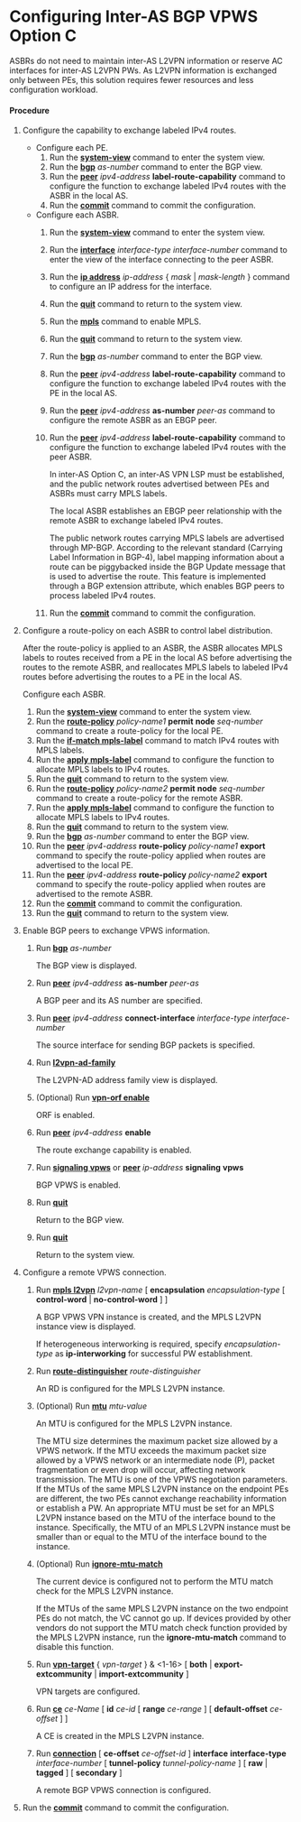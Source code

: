 Configuring Inter-AS BGP VPWS Option C
======================================

ASBRs do not need to maintain inter-AS L2VPN information or reserve AC interfaces for inter-AS L2VPN PWs. As L2VPN information is exchanged only between PEs, this solution requires fewer resources and less configuration workload.

#### Procedure

1. Configure the capability to exchange labeled IPv4 routes.
   
   
   * Configure each PE.
     1. Run the [**system-view**](cmdqueryname=system-view) command to enter the system view.
     2. Run the [**bgp**](cmdqueryname=bgp) *as-number* command to enter the BGP view.
     3. Run the [**peer**](cmdqueryname=peer) *ipv4-address* **label-route-capability** command to configure the function to exchange labeled IPv4 routes with the ASBR in the local AS.
     4. Run the [**commit**](cmdqueryname=commit) command to commit the configuration.
   * Configure each ASBR.
     1. Run the [**system-view**](cmdqueryname=system-view) command to enter the system view.
     2. Run the [**interface**](cmdqueryname=interface) *interface-type* *interface-number* command to enter the view of the interface connecting to the peer ASBR.
     3. Run the [**ip address**](cmdqueryname=ip+address) *ip-address* { *mask* | *mask-length* } command to configure an IP address for the interface.
     4. Run the [**quit**](cmdqueryname=quit) command to return to the system view.
     5. Run the [**mpls**](cmdqueryname=mpls) command to enable MPLS.
     6. Run the [**quit**](cmdqueryname=quit) command to return to the system view.
     7. Run the [**bgp**](cmdqueryname=bgp) *as-number* command to enter the BGP view.
     8. Run the [**peer**](cmdqueryname=peer) *ipv4-address* **label-route-capability** command to configure the function to exchange labeled IPv4 routes with the PE in the local AS.
     9. Run the [**peer**](cmdqueryname=peer) *ipv4-address* **as-number** *peer-as* command to configure the remote ASBR as an EBGP peer.
     10. Run the [**peer**](cmdqueryname=peer) *ipv4-address* **label-route-capability** command to configure the function to exchange labeled IPv4 routes with the peer ASBR.
         
         In inter-AS Option C, an inter-AS VPN LSP must be established, and the public network routes advertised between PEs and ASBRs must carry MPLS labels.
         
         The local ASBR establishes an EBGP peer relationship with the remote ASBR to exchange labeled IPv4 routes.
         
         The public network routes carrying MPLS labels are advertised through MP-BGP. According to the relevant standard (Carrying Label Information in BGP-4), label mapping information about a route can be piggybacked inside the BGP Update message that is used to advertise the route. This feature is implemented through a BGP extension attribute, which enables BGP peers to process labeled IPv4 routes.
     11. Run the [**commit**](cmdqueryname=commit) command to commit the configuration.
2. Configure a route-policy on each ASBR to control label distribution.
   
   
   
   After the route-policy is applied to an ASBR, the ASBR allocates MPLS labels to routes received from a PE in the local AS before advertising the routes to the remote ASBR, and reallocates MPLS labels to labeled IPv4 routes before advertising the routes to a PE in the local AS.
   
   Configure each ASBR.
   
   
   
   1. Run the [**system-view**](cmdqueryname=system-view) command to enter the system view.
   2. Run the [**route-policy**](cmdqueryname=route-policy) *policy-name1* **permit** **node** *seq-number* command to create a route-policy for the local PE.
   3. Run the [**if-match mpls-label**](cmdqueryname=if-match+mpls-label) command to match IPv4 routes with MPLS labels.
   4. Run the [**apply mpls-label**](cmdqueryname=apply+mpls-label) command to configure the function to allocate MPLS labels to IPv4 routes.
   5. Run the [**quit**](cmdqueryname=quit) command to return to the system view.
   6. Run the [**route-policy**](cmdqueryname=route-policy) *policy-name2* **permit** **node** *seq-number* command to create a route-policy for the remote ASBR.
   7. Run the [**apply mpls-label**](cmdqueryname=apply+mpls-label) command to configure the function to allocate MPLS labels to IPv4 routes.
   8. Run the [**quit**](cmdqueryname=quit) command to return to the system view.
   9. Run the [**bgp**](cmdqueryname=bgp) *as-number* command to enter the BGP view.
   10. Run the [**peer**](cmdqueryname=peer) *ipv4-address* **route-policy** *policy-name1* **export** command to specify the route-policy applied when routes are advertised to the local PE.
   11. Run the [**peer**](cmdqueryname=peer) *ipv4-address* **route-policy** *policy-name2* **export** command to specify the route-policy applied when routes are advertised to the remote ASBR.
   12. Run the [**commit**](cmdqueryname=commit) command to commit the configuration.
   13. Run the [**quit**](cmdqueryname=quit) command to return to the system view.
3. Enable BGP peers to exchange VPWS information.
   1. Run [**bgp**](cmdqueryname=bgp) *as-number*
      
      
      
      The BGP view is displayed.
   2. Run [**peer**](cmdqueryname=peer) *ipv4-address* **as-number** *peer-as*
      
      
      
      A BGP peer and its AS number are specified.
   3. Run [**peer**](cmdqueryname=peer) *ipv4-address* **connect-interface** *interface-type* *interface-number*
      
      
      
      The source interface for sending BGP packets is specified.
   4. Run [**l2vpn-ad-family**](cmdqueryname=l2vpn-ad-family)
      
      
      
      The L2VPN-AD address family view is displayed.
   5. (Optional) Run [**vpn-orf enable**](cmdqueryname=vpn-orf+enable)
      
      
      
      ORF is enabled.
   6. Run [**peer**](cmdqueryname=peer) *ipv4-address* **enable**
      
      
      
      The route exchange capability is enabled.
   7. Run [**signaling vpws**](cmdqueryname=signaling+vpws) or [**peer**](cmdqueryname=peer) *ip-address* **signaling** **vpws**
      
      
      
      BGP VPWS is enabled.
   8. Run [**quit**](cmdqueryname=quit)
      
      
      
      Return to the BGP view.
   9. Run [**quit**](cmdqueryname=quit)
      
      
      
      Return to the system view.
4. Configure a remote VPWS connection.
   1. Run [**mpls l2vpn**](cmdqueryname=mpls+l2vpn) *l2vpn-name* [ **encapsulation** *encapsulation-type* [ **control-word** | **no-control-word** ] ]
      
      
      
      A BGP VPWS VPN instance is created, and the MPLS L2VPN instance view is displayed.
      
      
      
      If heterogeneous interworking is required, specify *encapsulation-type* as **ip-interworking** for successful PW establishment.
   2. Run [**route-distinguisher**](cmdqueryname=route-distinguisher) *route-distinguisher*
      
      
      
      An RD is configured for the MPLS L2VPN instance.
   3. (Optional) Run [**mtu**](cmdqueryname=mtu) *mtu-value*
      
      
      
      An MTU is configured for the MPLS L2VPN instance.
      
      
      
      The MTU size determines the maximum packet size allowed by a VPWS network. If the MTU exceeds the maximum packet size allowed by a VPWS network or an intermediate node (P), packet fragmentation or even drop will occur, affecting network transmission. The MTU is one of the VPWS negotiation parameters. If the MTUs of the same MPLS L2VPN instance on the endpoint PEs are different, the two PEs cannot exchange reachability information or establish a PW. An appropriate MTU must be set for an MPLS L2VPN instance based on the MTU of the interface bound to the instance. Specifically, the MTU of an MPLS L2VPN instance must be smaller than or equal to the MTU of the interface bound to the instance.
   4. (Optional) Run [**ignore-mtu-match**](cmdqueryname=ignore-mtu-match)
      
      
      
      The current device is configured not to perform the MTU match check for the MPLS L2VPN instance.
      
      
      
      If the MTUs of the same MPLS L2VPN instance on the two endpoint PEs do not match, the VC cannot go up. If devices provided by other vendors do not support the MTU match check function provided by the MPLS L2VPN instance, run the **ignore-mtu-match** command to disable this function.
   5. Run [**vpn-target**](cmdqueryname=vpn-target) { *vpn-target* } & <1-16> [ **both** | **export-extcommunity** | **import-extcommunity** ]
      
      
      
      VPN targets are configured.
   6. Run [**ce**](cmdqueryname=ce) *ce-Name* [ **id** *ce-id* [ **range** *ce-range* ] [ **default-offset** *ce-offset* ] ]
      
      
      
      A CE is created in the MPLS L2VPN instance.
   7. Run [**connection**](cmdqueryname=connection) [ **ce-offset** *ce-offset-id* ] **interface** **interface-type** *interface-number* [ **tunnel-policy** *tunnel-policy-name* ] [ **raw** | **tagged** ] [ **secondary** ]
      
      
      
      A remote BGP VPWS connection is configured.
5. Run the [**commit**](cmdqueryname=commit) command to commit the configuration.